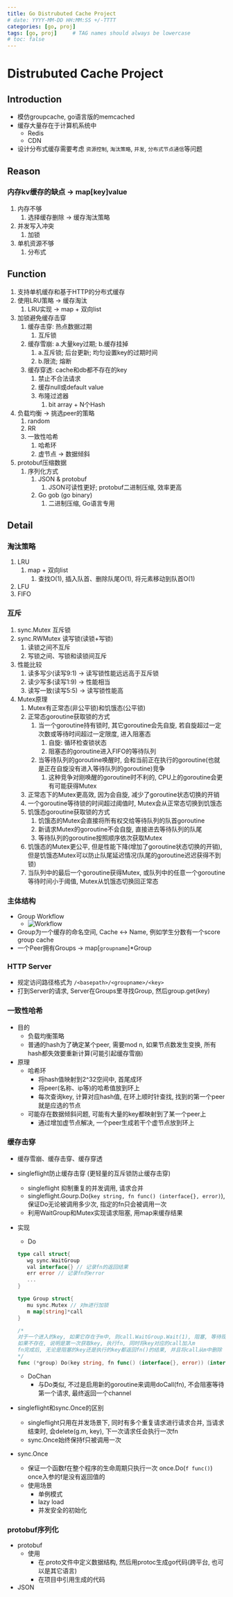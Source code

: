 ```yaml
---
title: Go Distrubuted Cache Project
# date: YYYY-MM-DD HH:MM:SS +/-TTTT
categories: [go, proj]
tags: [go, proj]     # TAG names should always be lowercase
# toc: false
---
```


# Distrubuted Cache Project

## Introduction
- 模仿groupcache, go语言版的memcached
- 缓存大量存在于计算机系统中
  - Redis
  - CDN
- 设计分布式缓存需要考虑 `资源控制`, `淘汰策略`, `并发`, `分布式节点通信`等问题

## Reason
### 内存kv缓存的缺点 -> map[key]value
1. 内存不够
   1. 选择缓存删除 -> 缓存淘汰策略
2. 并发写入冲突
   1. 加锁
3. 单机资源不够
   1. 分布式


## Function
1. 支持单机缓存和基于HTTP的分布式缓存
2. 使用LRU策略 -> 缓存淘汰
   1. LRU实现 -> map + 双向list
3. 加锁避免缓存击穿
   1. 缓存击穿: 热点数据过期
      1. 互斥锁
   2. 缓存雪崩: a.大量key过期; b.缓存挂掉
      1. a.互斥锁; 后台更新; 均匀设置key的过期时间
      2. b.限流; 熔断
   3. 缓存穿透: cache和db都不存在的key
      1. 禁止不合法请求
      2. 缓存null或default value
      3. 布隆过滤器
         1. bit array + N个Hash
4. 负载均衡 -> 挑选peer的策略
   1. random
   2. RR
   3. 一致性哈希
      1. 哈希环
      2. 虚节点 -> 数据倾斜
5. protobuf压缩数据
   1. 序列化方式
      1. JSON & protobuf
         1. JSON可读性更好; protobuf二进制压缩, 效率更高
      2. Go gob (go binary) 
         1. 二进制压缩, Go语言专用

## Detail
### 淘汰策略
1. LRU
   1. map + 双向list
      1. 查找O(1), 插入队首、删除队尾O(1), 将元素移动到队首O(1)
2. LFU
3. FIFO

### 互斥
1. sync.Mutex 互斥锁
2. sync.RWMutex 读写锁(读锁+写锁)
   1. 读锁之间不互斥
   2. 写锁之间、写锁和读锁间互斥
3. 性能比较
   1. 读多写少(读写9:1) -> 读写锁性能远远高于互斥锁
   2. 读少写多(读写1:9) -> 性能相当
   3. 读写一致(读写5:5) -> 读写锁性能高
4. Mutex原理
   1. Mutex有正常态(非公平锁)和饥饿态(公平锁)
   2. 正常态goroutine获取锁的方式
      1. 当一个goroutine持有锁时, 其它goroutine会先自旋, 若自旋超过一定次数或等待时间超过一定限度, 进入阻塞态
         1. 自旋: 循环检查锁状态
         2. 阻塞态的goroutine进入FIFO的等待队列
      2. 当等待队列的goroutine唤醒时, 会和当前正在执行的goroutine(也就是正在自旋没有进入等待队列的goroutine)竞争
         1. 这种竞争对刚唤醒的goroutine时不利的, CPU上的goroutine会更有可能获得Mutex
   3. 正常态下的Mutex更高效, 因为会自旋, 减少了goroutine状态切换的开销
   4. 一个goroutine等待锁的时间超过阈值时, Mutex会从正常态切换到饥饿态
   5. 饥饿态goroutine获取锁的方式
      1. 饥饿态的Mutex会直接将所有权交给等待队列的队首goroutine
      2. 新请求Mutex的goroutine不会自旋, 直接进去等待队列的队尾
      3. 等待队列的goroutine按照顺序依次获取Mutex
   6. 饥饿态的Mutex更公平, 但是性能下降(增加了goroutine状态切换的开销), 但是饥饿态Mutex可以防止队尾延迟情况(队尾的goroutine迟迟获得不到锁)
   7. 当队列中的最后一个goroutine获得Mutex, 或队列中的任意一个goroutine等待时间小于阈值, Mutex从饥饿态切换回正常态

### 主体结构
- Group Workflow
  - ![Workflow](/assets/img/go-proj-files/cache_group_workflow.png)
- Group为一个缓存的命名空间, Cache <-> Name, 例如学生分数有一个score group cache
- 一个Peer拥有Groups -> map[`groupname`]*Group

### HTTP Server
- 规定访问路径格式为 `/<basepath>/<groupname>/<key>`
- 打到Server的请求, Server在Groups里寻找Group, 然后group.get(key)

### 一致性哈希
- 目的
  - 负载均衡策略
  - 普通的hash为了确定某个peer, 需要mod n, 如果节点数发生变换, 所有hash都失效要重新计算(可能引起缓存雪崩)
- 原理
  - 哈希环
    - 将hash值映射到2^32空间中, 首尾成环
    - 将peer(名称、ip等)的哈希值放到环上
    - 每次查询key, 计算对应hash值, 在环上顺时针查找, 找到的第一个peer就是应选的节点
  - 可能存在数据倾斜问题, 可能有大量的key都映射到了某一个peer上
    - 通过增加虚节点解决, 一个peer生成若干个虚节点放到环上

### 缓存击穿
- 缓存雪崩、缓存击穿、缓存穿透
- singleflight防止缓存击穿 (更轻量的互斥锁防止缓存击穿)
  - singleflight 抑制重复的并发调用, 请求合并
  - singleflight.Gourp.Do(`key string, fn func() (interface{}, error)`), 保证Do无论被调用多少次, 指定的fn只会被调用一次
  - 利用WaitGroup和Mutex实现请求阻塞, 用map来缓存结果
- 实现
  - Do
   ```go
   type call struct{
      wg sync.WaitGroup
      val interface{} // 记录fn的返回结果
      err error // 记录fn的error
      ...
   }

   type Group struct{
      mu sync.Mutex // 对m进行加锁
      m map[string]*call
   }

   /*
   对于一个进入的key, 如果它存在于m中, 则call.WaitGroup.Wait(1), 阻塞, 等待现有的fn完成, 复现其结果
   如果不存在, 说明是第一次获取key, 执行fn, 同时将key对应的call加入m
   fn完成后, 无论是阻塞的key还是执行的key都返回fn()的结果, 并且将call从m中删除
   */
   func (*group) Do(key string, fn func() (interface{}, error)) (interface{}, error)
   ```

   - DoChan
     - 与Do类似, 不过是启用新的goroutine来调用doCall(fn), 不会阻塞等待第一个请求, 最终返回一个channel
- singleflight和sync.Once的区别
  - singleflight只用在并发场景下, 同时有多个重复请求进行请求合并, 当请求结束时, 会delete(g.m, key), 下一次请求任会执行一次fn
  - sync.Once始终保持f只被调用一次
- sync.Once
  - 保证一个函数f在整个程序的生命周期只执行一次 once.Do(`f func()`) once入参的f是没有返回值的
  - 使用场景
    - 单例模式
    - lazy load
    - 并发安全的初始化

### protobuf序列化
- protobuf
  - 使用
    - 在.proto文件中定义数据结构, 然后用protoc生成go代码(跨平台, 也可以是其它语言)
    - 在项目中引用生成的代码
- JSON